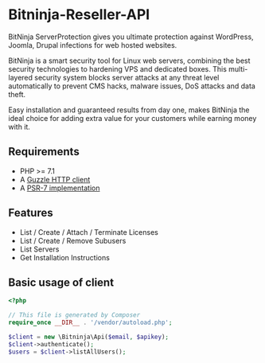 # Bitninja-Reseller-API

BitNinja ServerProtection gives you ultimate protection against WordPress, Joomla, Drupal infections for web hosted websites.

BitNinja is a smart security tool for Linux web servers, combining the best security technologies to hardening VPS and dedicated boxes. This multi-layered security system blocks server attacks at any threat level automatically to prevent CMS hacks, malware issues, DoS attacks and data theft.

Easy installation and guaranteed results from day one, makes BitNinja the ideal choice for adding extra value for your customers while earning money with it.

## Requirements

* PHP >= 7.1
* A [Guzzle HTTP client](https://packagist.org/packages/guzzlehttp/guzzle)
* A [PSR-7 implementation](https://packagist.org/providers/psr/http-client-implementation)

## Features

* List / Create / Attach / Terminate Licenses
* List / Create / Remove Subusers
* List Servers
* Get Installation Instructions

## Basic usage of client

```php
<?php

// This file is generated by Composer
require_once __DIR__ . '/vendor/autoload.php';

$client = new \Bitninja\Api($email, $apikey);
$client->authenticate();
$users = $client->listAllUsers();
```
